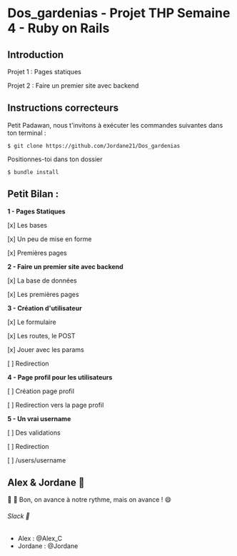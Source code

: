 # Dos_gardenias - Projet THP Semaine 4 - Ruby on Rails

## Introduction

Projet 1 : Pages statiques

Projet 2 : Faire un premier site avec backend

## Instructions correcteurs

Petit Padawan, nous t'invitons à exécuter les commandes suivantes dans ton terminal :


```$ git clone https://github.com/Jordane21/Dos_gardenias```

Positionnes-toi dans ton dossier

```$ bundle install```



## Petit Bilan :

**1 - Pages Statiques**

  [x] Les bases
  
  [x] Un peu de mise en forme
  
  [x] Premières pages
  
**2 - Faire un premier site avec backend**

  [x] La base de données

  [x] Les premières pages

**3 - Création d'utilisateur**

  [x] Le formulaire

  [x] Les routes, le POST

  [x] Jouer avec les params

  [ ] Redirection
        
        
**4 - Page profil pour les utilisateurs**

  [ ] Création page profil

  [ ] Redirection vers la page profil
        
**5 - Un vrai username**

  [ ] Des validations

  [ ] Redirection

  [ ] /users/username


## Alex & Jordane :pig:

:pray: :snail: Bon, on avance à notre rythme, mais on avance ! :smile:

###### Slack :love_letter:

* Alex : @Alex_C
* Jordane : @Jordane

